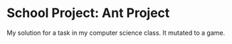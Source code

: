 # School Project: Ant Project
My solution for a task in my computer science class. It mutated to a game.
